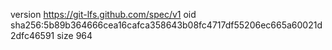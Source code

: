 version https://git-lfs.github.com/spec/v1
oid sha256:5b89b364666cea16cafca358643b08fc4717df55206ec665a60021d2dfc46591
size 964
